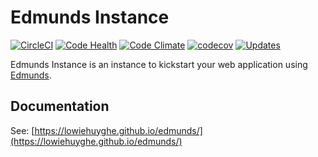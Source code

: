 
# Edmunds Instance

[![CircleCI](https://circleci.com/gh/LowieHuyghe/edmunds-instance.svg?style=svg)](https://circleci.com/gh/LowieHuyghe/edmunds-instance)
[![Code Health](https://landscape.io/github/LowieHuyghe/edmunds-instance/master/landscape.svg?style=flat)](https://landscape.io/github/LowieHuyghe/edmunds-instance/master)
[![Code Climate](https://codeclimate.com/github/LowieHuyghe/edmunds-instance/badges/gpa.svg)](https://codeclimate.com/github/LowieHuyghe/edmunds-instance)
[![codecov](https://codecov.io/gh/LowieHuyghe/edmunds-instance/branch/master/graph/badge.svg)](https://codecov.io/gh/LowieHuyghe/edmunds-instance)
[![Updates](https://pyup.io/repos/github/LowieHuyghe/edmunds-instance/shield.svg)](https://pyup.io/repos/github/LowieHuyghe/edmunds-instance/)

Edmunds Instance is an instance to kickstart your web application
using [Edmunds](https://github.com/LowieHuyghe/edmunds).


## Documentation

See: [https://lowiehuyghe.github.io/edmunds/](https://lowiehuyghe.github.io/edmunds/)
